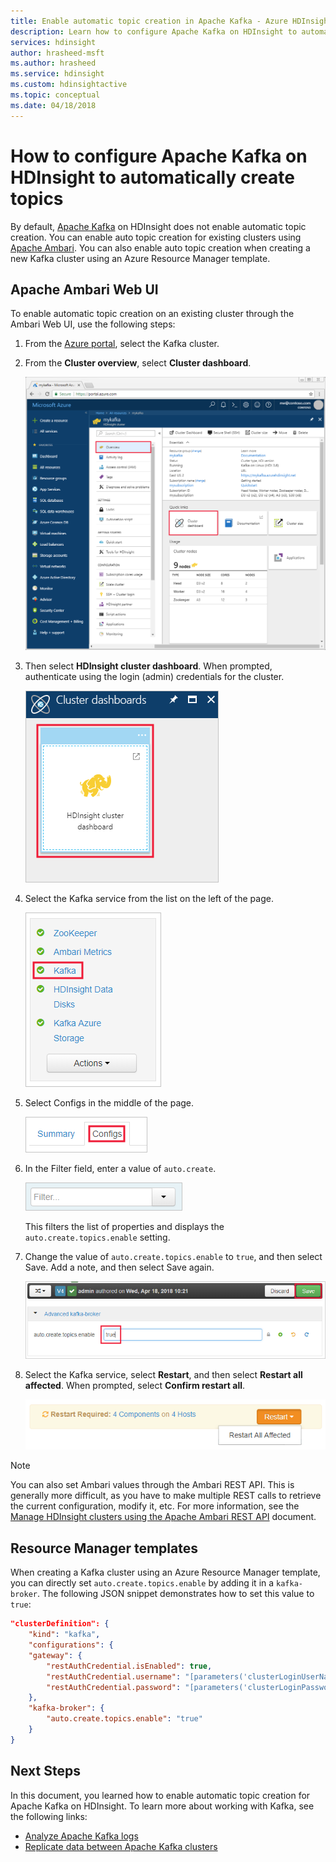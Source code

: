 ```yaml
---
title: Enable automatic topic creation in Apache Kafka - Azure HDInsight 
description: Learn how to configure Apache Kafka on HDInsight to automatically create topics. You can configure Kafka by setting auto.create.topics.enable to true through Ambari or during cluster creation through PowerShell or Resource Manager templates.
services: hdinsight
author: hrasheed-msft
ms.author: hrasheed
ms.service: hdinsight
ms.custom: hdinsightactive
ms.topic: conceptual
ms.date: 04/18/2018
---
```

# How to configure Apache Kafka on HDInsight to automatically create topics

By default, [Apache Kafka](https://kafka.apache.org/) on HDInsight does not enable automatic topic creation. You can enable auto topic creation for existing clusters using [Apache Ambari](https://ambari.apache.org/). You can also enable auto topic creation when creating a new Kafka cluster using an Azure Resource Manager template.

## Apache Ambari Web UI

To enable automatic topic creation on an existing cluster through the Ambari Web UI, use the following steps:

1. From the [Azure portal](https://portal.azure.com), select the Kafka cluster.

2. From the __Cluster overview__, select __Cluster dashboard__. 

    ![Image of the portal with cluster dashboard selected](./media/apache-kafka-auto-create-topics/kafka-cluster-overview.png)

3. Then select __HDInsight cluster dashboard__. When prompted, authenticate using the login (admin) credentials for the cluster.

    ![Image of the HDInsight cluster dashboard entry](./media/apache-kafka-auto-create-topics/hdinsight-cluster-dashboard.png)

3. Select the Kafka service from the list on the left of the page.

    ![Service list](./media/apache-kafka-auto-create-topics/service-list.png)

4. Select Configs in the middle of the page.

    ![Service config tab](./media/apache-kafka-auto-create-topics/service-config.png)

5. In the Filter field, enter a value of `auto.create`. 

    ![Image of the filter field](./media/apache-kafka-auto-create-topics/filter.png)

    This filters the list of properties and displays the `auto.create.topics.enable` setting.

6. Change the value of `auto.create.topics.enable` to `true`, and then select Save. Add a note, and then select Save again.

    ![Image of the auto.create.topics.enable entry](./media/apache-kafka-auto-create-topics/auto-create-topics-enable.png)

7. Select the Kafka service, select __Restart__, and then select __Restart all affected__. When prompted, select __Confirm restart all__.

    ![Image of restart selection](./media/apache-kafka-auto-create-topics/restart-all-affected.png)

> [!NOTE]  
> You can also set Ambari values through the Ambari REST API. This is generally more difficult, as you have to make multiple REST calls to retrieve the current configuration, modify it, etc. For more information, see the [Manage HDInsight clusters using the Apache Ambari REST API](../hdinsight-hadoop-manage-ambari-rest-api.md) document.

## Resource Manager templates

When creating a Kafka cluster using an Azure Resource Manager template, you can directly set `auto.create.topics.enable` by adding it in a `kafka-broker`. The following JSON snippet demonstrates how to set this value to `true`:

```json
"clusterDefinition": {
    "kind": "kafka",
    "configurations": {
    "gateway": {
        "restAuthCredential.isEnabled": true,
        "restAuthCredential.username": "[parameters('clusterLoginUserName')]",
        "restAuthCredential.password": "[parameters('clusterLoginPassword')]"
    },
    "kafka-broker": {
        "auto.create.topics.enable": "true"
    }
}
```

## Next Steps

In this document, you learned how to enable automatic topic creation for Apache Kafka on HDInsight. To learn more about working with Kafka, see the following links:

* [Analyze Apache Kafka logs](apache-kafka-log-analytics-operations-management.md)
* [Replicate data between Apache Kafka clusters](apache-kafka-mirroring.md)
